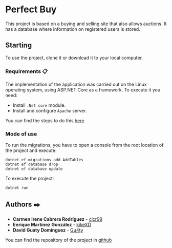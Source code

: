 # Perfect Buy

This project is based on a buying and selling site that also allows auctions. It has a database where information on registered users is stored.

## Starting
To use the project, clone it or download it to your local computer.


### Requirements 📋
The implementation of the application was carried out on the Linux operating system,
using ASP.NET Core as a framework. To execute it you need:

- Install `.Net core` module.
- Install and configure `Apache` server.

You can find the steps to do this [here](https://www.c-sharpcorner.com/article/how-to-deploy-net-core-application-on-linux/)


### Mode of use

To run the migrations, you have to open a console from the root location of the project and execute:

```
dotnet ef migrations add AddTables
dotnet ef database drop
dotnet ef database update
```

To execute the project:

```
dotnet run
```

## Authors ✒️

* **Carmen Irene Cabrera Rodríguez** - [cicr99](https://github.com/cicr99)
* **Enrique Martínez González** - [kikeXD](https://github.com/kikeXD)
* **David Guaty Domínguez** - [Gu4ty](https://github.com/Gu4ty)

You can find the repository of the project in [github](https://github.com/Gu4ty/ISProject)